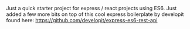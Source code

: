 Just a quick starter project for express / react projects using ES6. Just added a few more bits on top of this cool express boilerplate by developit found here: https://github.com/developit/express-es6-rest-api
